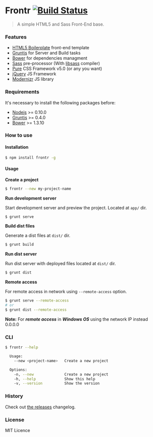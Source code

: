 # Frontr [![Build Status](http://img.shields.io/travis/joseluisq/frontr.svg?style=flat-square)](https://travis-ci.org/joseluisq/frontr)

> A simple HTML5 and Sass Front-End base.

### Features

* [HTML5 Boilerplate](http://html5boilerplate.com/) front-end template
* [Gruntjs](http://gruntjs.org/) for Server and Build tasks
* [Bower](http://bower.io/) for dependencies managment
* [Sass](http://http://sass-lang.com/) pre-processor (With [libsass](https://github.com/sass/libsass) compiler)
* [Pure](http://purecss.io/) CSS Framework v5.0 (or any you want)
* [jQuery](http://jquery.com/) JS Framework
* [Modernizr](http://modernizr.com/) JS library

### Requirements
It's necessary to install the following packages before:

* [Nodejs](http://nodejs.org/) >= 0.10.0
* [Gruntjs](http://gruntjs.com/) >= 0.4.0
* [Bower](http://bower.io/) >= 1.3.10

### How to use

#### Installation

```sh
$ npm install frontr -g
```

#### Usage

**Create a project**

```sh
$ frontr --new my-project-name
```

**Run development server**

Start development server and preview the project. Located at `app/` dir.

```sh
$ grunt serve
```

**Build dist files**

Generate a dist files at `dist/` dir.

```sh
$ grunt build
```

**Run dist server**

Run dist server with deployed files located at `dist/` dir.

```sh
$ grunt dist
```

**Remote access**

For remote access in network using `--remote-access` option.

```sh
$ grunt serve --remote-access
# or
$ grunt dist --remote-access
```

**Note:** For ***remote access*** in ***Windows OS*** using the network IP instead 0.0.0.0


### CLI

```sh
$ frontr --help

  Usage:
    --new <project-name>   Create a new project

  Options:
    -n, --new              Create a new project
    -h, --help             Show this help
    -v, --version          Show the version

```

### History
Check out [the releases](https://github.com/joseluisq/frontr/releases) changelog.

### License

MIT Licence
